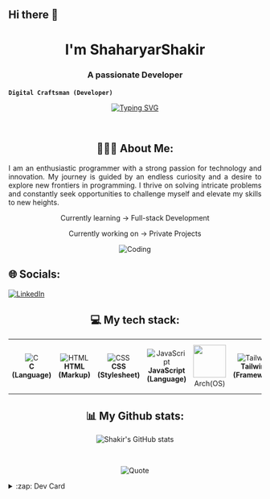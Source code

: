## Hi there 👋

<h1 align="center">I'm ShaharyarShakir</h1>
<h3 align="center">A passionate Developer</h3>

**`Digital Craftsman (Developer)`**
<p align="center"> 
<a href="https://git.io/typing-svg"><img src="https://readme-typing-svg.demolab.com?font=Fira+Code&weight=800&size=30&duration=2000&pause=1000&color=200A74&background=FFFFFF00&center=true&vCenter=true&width=435&lines=Full-stack+Developer;Devops+Enginner;Computer+Science+Student" alt="Typing SVG" /></a>
</p>
<p align="left"> <a href="https://twitter.com/" target="blank"><img src="https://img.shields.io/twitter/follow/?logo=twitter&style=for-the-badge" alt="" /></a> </p>

<h2 align="center">👨🏻‍💻 About Me:</h2>
<p align="justify">I am an enthusiastic programmer with a strong passion for technology and innovation. My journey is guided by an endless curiosity and a desire to explore new frontiers in programming. I thrive on solving intricate problems and constantly seek opportunities to challenge myself and elevate my skills to new heights.</p>
<p align="center">
<p align="center">Currently learning  -> Full-stack Development</p>
<p align="center">Currently working on -> Private Projects</p>
<p align="center">
  <img src="https://res.cloudinary.com/dry07iyvo/image/upload/v1735366890/coding_utrxxa.gif" width="300" height="auto" alt="Coding"/>
</p>

## 🌐 Socials:
[![LinkedIn](https://img.shields.io/badge/LinkedIn-%230077B5.svg?logo=linkedin&logoColor=white)](https://linkedin.com/in/https://www.linkedin.com/in/shaharyar-shakir-3674a027b/) 

<h2 align="center">💻 My tech stack:</h2>
<table align="center">
<tr>
   <td align="center"><img src="https://cdn.worldvectorlogo.com/logos/c-1.svg" width="65" height="65" alt="C"/><br><b>C (Language)</b></td>
   <td align="center"><img src="https://cdn.worldvectorlogo.com/logos/html-1.svg" width="65" height="65" alt="HTML"/><br><b>HTML (Markup)</b></td>
   <td align="center"><img src="https://cdn.worldvectorlogo.com/logos/css-3.svg" width="65" height="65" alt="CSS"/><br><b>CSS (Stylesheet)</b></td>
   <td align="center"><img src="https://cdn.worldvectorlogo.com/logos/logo-javascript.svg" width="65" height="65" alt="JavaScript"/><br><b>JavaScript (Language)</b></td>
 <td align="center"> <img height="65" width="65" src="https://cdn.simpleicons.org/archlinux/1793D1" /><br>Arch(OS)<br></td>
   <td align="center"><img src="https://cdn.worldvectorlogo.com/logos/tailwindcss.svg" width="65" height="65" alt="Tailwind"/><br><b>Tailwind (Framework)</b></td>
   <td align="center"><img src="https://cdn.worldvectorlogo.com/logos/sass-1.svg" width="65" height="65" alt="SCSS"/><br><b>SCSS (Library)</b></td>
 <td align="center"> <img height="65" width="65" src="https://cdn.simpleicons.org/vim/019733" /><br>NeoVim(text editor)<br></td>
</tr>
</table>

 <h2 align="center">📊 My Github stats:</h2>
<!-- <div align=center>
  <img src="https://github-profile-trophy.vercel.app/?username=ShaharyarShakir&row=2&column=3&no-bg=true&margin-w=2&margin-h=2&no-frame=true" alt="Trophy"/>
</div> -->
<div align="center">
  
  ![Shakir's GitHub stats](https://github-readme-stats.vercel.app/api?username=ShaharyarShakir&show_icons=true&theme=tokyonight)
  
<!--   <img align="center" src="http://github-profile-summary-cards.vercel.app/api/cards/stats?username=ShaharyarShakir&theme=transparent" height="180em" alt="Stats"/> -->
<!--   <img align="center" src="https://github-readme-stats.vercel.app/api/top-langs?username=ShaharyarShakir&show_icons=true&hide_border=true&no-bg=true&no-frame=true&layout=compact&langs_count=8&hide=jupyter%20notebook,css&theme=radical" alt="Top Languages"/> -->
<!--   <img align="center" src="http://github-profile-summary-cards.vercel.app/api/cards/most-commit-language?username=ShaharyarShakir&theme=tokyonight&exclude=html,CSS,Jupyter%20Notebook" height="180em" alt="Most Commits Languages"/> -->
<!--   <img align="center" src="http://github-profile-summary-cards.vercel.app/api/cards/repos-per-language?username=ShaharyarShakir&theme=transparent&exclude=html,CSS,Jupyter%20Notebook" height="180em" alt="Most Repo Languages"/> -->
<!--   <img align="center" src="http://github-profile-summary-cards.vercel.app/api/cards/productive-time?username=ShaharyarShakir&theme=transparent&utcOffset=5.30" height="180em" alt="Time Graph"/> -->
<!--   <img align="center" src="https://github-profile-summary-cards.vercel.app/api/cards/profile-details?username=ShaharyarShakir&theme=transparent" alt='Profile'/> -->
</div>
<br>
<p align="center">
  <img src="https://quotes-github-readme.vercel.app/api?type=horizontal&theme=transparent" alt="Quote"/>
</p>
</details>

<details>
  <summary>:zap: Dev Card</summary>
  <a href="https://app.daily.dev/shaharyarshakir">
    <img height="378" src="./devcard.png" width="356" alt="ShaharyarShakir Dev Card"/></a>
</details>

<!-- Simple Icons Repo: https://github.com/simple-icons/simple-icons
Simple Icons Site: https://simpleicons.org/
GitHub Readme Stats: https://github.com/anuraghazra/github-readme-stats
Shields Repo: https://github.com/badges/shields
Shields Site: https://Shields.io
Badges 4 Readme Profile: https://github.com/alexandresanlim/Badges4-README.md-Profile
Markdown Badges: https://github.com/Ileriayo/markdown-badges
GitHub Activity Readme: https://github.com/marketplace/actions/github-activity-readme
Profile Readme Stats: https://github.com/marketplace/actions/profile-readme-development-stats
Spotify Now Playing: https://github.com/natemoo-re/natemoo-re
Spotify Now Playing: https://github.com/novatorem/novatorem
GitHub Profile Readme Generator: https://github.com/rahuldkjain/github-profile-readme-generator
Profile Examples: https://github.com/abhisheknaiidu/awesome-github-profile-readme
-->
<!-- Proudly created with GPRM ( https://gprm.itsvg.in ) -->
